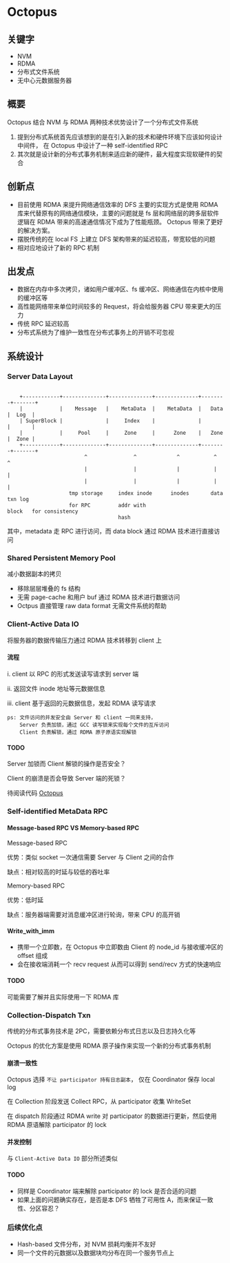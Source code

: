 # Octopus

## 关键字

- NVM
- RDMA
- 分布式文件系统
- 无中心元数据服务器

## 概要

Octopus 结合 NVM 与 RDMA 两种技术优势设计了一个分布式文件系统

1. 提到分布式系统首先应该想到的是在引入新的技术和硬件环境下应该如何设计中间件，
在 Octopus 中设计了一种 self-identified RPC
2. 其次就是设计新的分布式事务机制来适应新的硬件，最大程度实现软硬件的契合

## 创新点

- 目前使用 RDMA 来提升网络通信效率的 DFS 主要的实现方式是使用 RDMA 
库来代替原有的网络通信模块，主要的问题就是 fs 层和网络层的跨多层软件逻辑在 
RDMA 带来的高速通信情况下成为了性能瓶颈。 Octopus 带来了更好的解决方案。
- 摆脱传统的在 local FS 上建立 DFS 架构带来的延迟较高，带宽较低的问题
- 相对应地设计了新的 RPC 机制

## 出发点

- 数据在内存中多次拷贝，诸如用户缓冲区、fs 缓冲区、网络通信在内核中使用的缓冲区等
- 高性能网络带来单位时间较多的 Request，将会给服务器 CPU 带来更大的压力
- 传统 RPC 延迟较高
- 分布式系统为了维护一致性在分布式事务上的开销不可忽视

## 系统设计

### Server Data Layout

``` plain
                                             
    +------------+--------------+--------------+--------------+--------+-------+
    |            |    Message   |    MetaData  |    MetaData  |   Data |  Log  |
    | SuperBlock |              |     Index    |              |        |       |
    |            |     Pool     |     Zone     |      Zone    |   Zone |  Zone |
    +------------+--------------+--------------+--------------+--------+-------+
                         ^               ^             ^           ^        ^
                         |               |             |           |        |
                         |               |             |           |        |
                    tmp storage     index inode      inodes       data    txn log
                    for RPC         addr with                     block   for consistency
                                    hash
```

其中，metadata 走 RPC 进行访问，而 data block 通过 RDMA 技术进行直接访问

### Shared Persistent Memory Pool

减小数据副本的拷贝

- 移除层层堆叠的 fs 结构
- 无需 page-cache 和用户 buf 通过 RDMA 技术进行数据访问
- Octpus 直接管理 raw data format 无需文件系统的帮助

### Client-Active Data IO

将服务器的数据传输压力通过 RDMA 技术转移到 client 上

#### 流程

i. client 以 RPC 的形式发送读写请求到 server 端

ii.  返回文件 inode 地址等元数据信息

iii. client 基于返回的元数据信息，发起 RDMA 读写请求

``` plain
ps: 文件访问的并发安全由 Server 和 client 一同来支持，
    Server 负责加锁，通过 GCC 读写锁来实现每个文件的互斥访问
    Client 负责解锁，通过 RDMA 原子原语实现解锁
```

#### TODO

Server 加锁而 Client 解锁的操作是否安全？

Client 的崩溃是否会导致 Server 端的死锁？

待阅读代码 [Octopus](https://github.com/thustorage/octopus)


### Self-identified MetaData RPC

#### Message-based RPC VS Memory-based RPC

Message-based RPC

优势：类似 socket 一次通信需要 Server 与 Client 之间的合作

缺点：相对较高的时延与较低的吞吐率

Memory-based RPC

优势：低时延

缺点：服务器端需要对消息缓冲区进行轮询，带来 CPU 的高开销

#### Write_with_imm

- 携带一个立即数，在 Octopus 中立即数由 Client 的 node_id 与接收缓冲区的 offset 组成
- 会在接收端消耗一个 recv request 从而可以得到 send/recv 方式的快速响应

#### TODO

可能需要了解并且实际使用一下 RDMA 库

### Collection-Dispatch Txn

传统的分布式事务技术是 2PC，需要依赖分布式日志以及日志持久化等

Octopus 的优化方案是使用 RDMA 原子操作来实现一个新的分布式事务机制

#### 崩溃一致性

Octopus 选择 `不让 participator 持有日志副本`，
仅在 Coordinator 保存 local log

在 Collection 阶段发送 Collect RPC，从 participator 收集 WriteSet

在 dispatch 阶段通过 RDMA write 对 participator 的数据进行更新，然后使用 RDMA 原语解除 
participator 的 lock

#### 并发控制

与 `Client-Active Data IO` 部分所述类似

#### TODO

- 同样是 Coordinator 端来解除 participator 的 lock 是否合适的问题
- 如果上面的问题确实存在，是否是本 DFS 牺牲了可用性 A，而来保证一致性、分区容忍？

### 后续优化点

- Hash-based 文件分布，对 NVM 损耗均衡并不友好
- 同一个文件的元数据以及数据块均分布在同一个服务节点上

